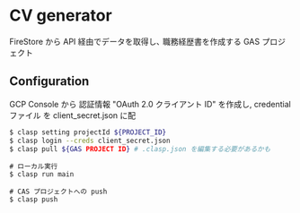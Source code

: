 # CV generator

FireStore から API 経由でデータを取得し､ 職務経歴書を作成する GAS プロジェクト

## Configuration 

GCP Console から 認証情報 "OAuth 2.0 クライアント ID" を作成し, credential ファイル を client_secret.json に配 

```sh
$ clasp setting projectId ${PROJECT_ID}
$ clasp login --creds client_secret.json
$ clasp pull ${GAS PROJECT ID} # .clasp.json を編集する必要があるかも 
```

```
# ローカル実行
$ clasp run main
```

```
# CAS プロジェクトへの push 
$ clasp push
```
